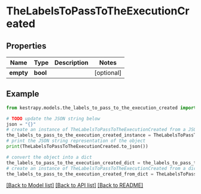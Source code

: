 # TheLabelsToPassToTheExecutionCreated


## Properties

Name | Type | Description | Notes
------------ | ------------- | ------------- | -------------
**empty** | **bool** |  | [optional] 

## Example

```python
from kestrapy.models.the_labels_to_pass_to_the_execution_created import TheLabelsToPassToTheExecutionCreated

# TODO update the JSON string below
json = "{}"
# create an instance of TheLabelsToPassToTheExecutionCreated from a JSON string
the_labels_to_pass_to_the_execution_created_instance = TheLabelsToPassToTheExecutionCreated.from_json(json)
# print the JSON string representation of the object
print(TheLabelsToPassToTheExecutionCreated.to_json())

# convert the object into a dict
the_labels_to_pass_to_the_execution_created_dict = the_labels_to_pass_to_the_execution_created_instance.to_dict()
# create an instance of TheLabelsToPassToTheExecutionCreated from a dict
the_labels_to_pass_to_the_execution_created_from_dict = TheLabelsToPassToTheExecutionCreated.from_dict(the_labels_to_pass_to_the_execution_created_dict)
```
[[Back to Model list]](../README.md#documentation-for-models) [[Back to API list]](../README.md#documentation-for-api-endpoints) [[Back to README]](../README.md)


